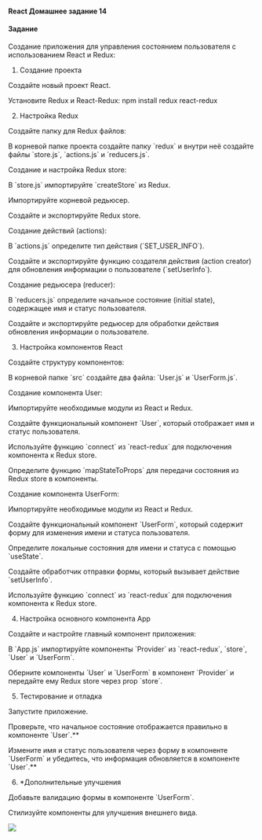 #### React Домашнее задание 14

#### **Задание**

Создание приложения для управления состоянием пользователя с использованием React и Redux:

1. Создание проекта

Создайте новый проект React.

Установите Redux и React-Redux: npm install redux react-redux

2. Настройка Redux

Создайте папку для Redux файлов:

В корневой папке проекта создайте папку \`redux\` и внутри неё создайте файлы \`store.js\`, \`actions.js\` и \`reducers.js\`.

Создание и настройка Redux store:

В \`store.js\` импортируйте \`createStore\` из Redux.

Импортируйте корневой редьюсер.

Создайте и экспортируйте Redux store.

Создание действий (actions):

В \`actions.js\` определите тип действия (\`SET\_USER\_INFO\`).

Создайте и экспортируйте функцию создателя действия (action creator) для обновления информации о пользователе (\`setUserInfo\`).

Создание редьюсера (reducer):

В \`reducers.js\` определите начальное состояние (initial state), содержащее имя и статус пользователя.

Создайте и экспортируйте редьюсер для обработки действия обновления информации о пользователе.

3. Настройка компонентов React

Создайте структуру компонентов:

В корневой папке \`src\` создайте два файла: \`User.js\` и \`UserForm.js\`.

Создание компонента User:

Импортируйте необходимые модули из React и Redux.

Создайте функциональный компонент \`User\`, который отображает имя и статус пользователя.

Используйте функцию \`connect\` из \`react-redux\` для подключения компонента к Redux store.

Определите функцию \`mapStateToProps\` для передачи состояния из Redux store в компоненты.

Создание компонента UserForm:

Импортируйте необходимые модули из React и Redux.

Создайте функциональный компонент \`UserForm\`, который содержит форму для изменения имени и статуса пользователя.

Определите локальные состояния для имени и статуса с помощью \`useState\`.

Создайте обработчик отправки формы, который вызывает действие \`setUserInfo\`.

Используйте функцию \`connect\` из \`react-redux\` для подключения компонента к Redux store.

4. Настройка основного компонента App

Создайте и настройте главный компонент приложения:

В \`App.js\` импортируйте компоненты \`Provider\` из \`react-redux\`, \`store\`, \`User\` и \`UserForm\`.

Оберните компоненты \`User\` и \`UserForm\` в компонент \`Provider\` и передайте ему Redux store через prop \`store\`.

5. Тестирование и отладка

Запустите приложение.

Проверьте, что начальное состояние отображается правильно в компоненте \`User\`.\*\*

Измените имя и статус пользователя через форму в компоненте \`UserForm\` и убедитесь, что информация обновляется в компоненте \`User\`.\*\*

6. \*Дополнительные улучшения

Добавьте валидацию формы в компоненте \`UserForm\`.

Стилизуйте компоненты для улучшения внешнего вида.

![](https://lh7-eu.googleusercontent.com/docsz/AD_4nXdunZknyrEdapXDcn8IF3Gm7h4TIH50g-3rC8yt1MM5kR2WfZLzMxBPV_ecF61xKza7CC8I2kintfPcWCcR7CmgQi-gjViifz6Kh7ZhO2uPWaswoWNsT2TvHi2AGNByj8g_pmjWVX9WoQ32aFg49ZI3PBeK?key=sYA-orTfCv3_wDQsHFyX_A)

